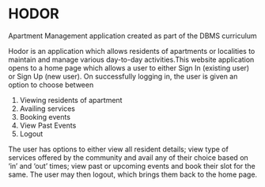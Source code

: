 # HODOR
Apartment Management application created as part of the DBMS curriculum

Hodor is an application which allows residents of apartments or localities to maintain and manage various day-to-day activities.This website application opens to a home page which allows a user to either Sign In (existing user) or Sign Up (new user).
On successfully logging in, the user is given an option to choose between 
1.	Viewing residents of apartment 
2.	Availing services
3.	Booking events
4.	View Past Events
5.	Logout

The user has options to either view all resident details; view type of services offered by the community and avail any of their choice based on ‘in’ and ‘out’ times; view past or upcoming events and book their slot for the same. The user may then logout, which brings them back to the home page.

